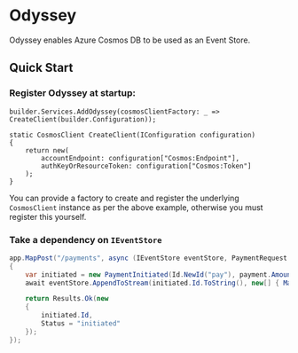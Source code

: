 # Odyssey

Odyssey enables Azure Cosmos DB to be used as an Event Store.

## Quick Start

### Register Odyssey at startup:

```
builder.Services.AddOdyssey(cosmosClientFactory: _ => CreateClient(builder.Configuration));

static CosmosClient CreateClient(IConfiguration configuration)
{
    return new(
        accountEndpoint: configuration["Cosmos:Endpoint"],
        authKeyOrResourceToken: configuration["Cosmos:Token"]
    );
}
```

You can provide a factory to create and register the underlying `CosmosClient` instance as per the above example, otherwise you must register this yourself.

### Take a dependency on `IEventStore`

```c#
app.MapPost("/payments", async (IEventStore eventStore, PaymentRequest payment) =>
{
    var initiated = new PaymentInitiated(Id.NewId("pay"), payment.Amount, payment.Currency, payment.Reference);
    await eventStore.AppendToStream(initiated.Id.ToString(), new[] { Map(initiated) }, StreamState.NoStream);

    return Results.Ok(new
    {
        initiated.Id,
        Status = "initiated"
    });
});
```